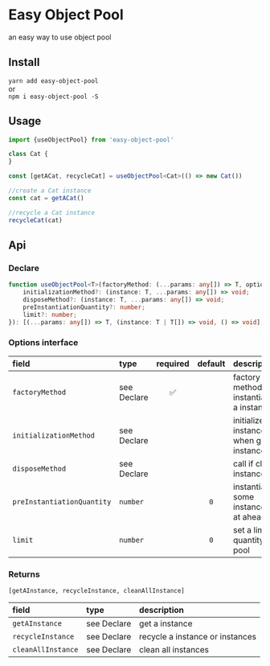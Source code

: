 # Easy Object Pool

an easy way to use object pool

## Install

`yarn add easy-object-pool`  
or  
`npm i easy-object-pool -S`

## Usage

```typescript
import {useObjectPool} from 'easy-object-pool'

class Cat {
}

const [getACat, recycleCat] = useObjectPool<Cat>(() => new Cat())

//create a Cat instance
const cat = getACat()

//recycle a Cat instance
recycleCat(cat)
```

## Api

### Declare
```typescript
function useObjectPool<T>(factoryMethod: (...params: any[]) => T, options?: {
	initializationMethod?: (instance: T, ...params: any[]) => void;
	disposeMethod?: (instance: T, ...params: any[]) => void;
	preInstantiationQuantity?: number;
	limit?: number;
}): [(...params: any[]) => T, (instance: T | T[]) => void, () => void];
```

### Options interface

| field | type | required | default | description |
| :--- | :--- | :---: | :---: | :--- |
| `factoryMethod` | see Declare | ✅ | | factory method to instantiate a instance |
| `initializationMethod` | see Declare |  | | initialize a instance when get a instance |
| `disposeMethod` | see Declare |  | | call if clean instances |
| `preInstantiationQuantity` | `number` |  | `0` | instantiate some instances at ahead |
| `limit` | `number` |  | `0` | set a limit quantity of pool |

### Returns

`[getAInstance, recycleInstance, cleanAllInstance]`

| field | type | description |
| :--- | :--- | :--- |
| `getAInstance` | see Declare | get a instance |
| `recycleInstance` | see Declare | recycle a instance or instances |
| `cleanAllInstance` | see Declare | clean all instances |
